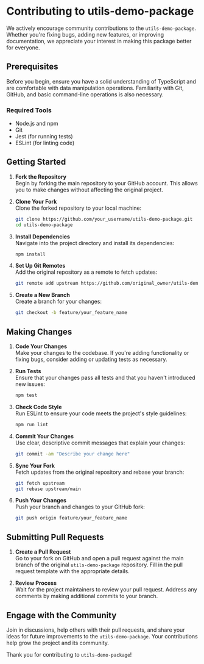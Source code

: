 # Contributing to utils-demo-package

We actively encourage community contributions to the `utils-demo-package`. Whether you're fixing bugs, adding new features, or improving documentation, we appreciate your interest in making this package better for everyone.

## Prerequisites

Before you begin, ensure you have a solid understanding of TypeScript and are comfortable with data manipulation operations. Familiarity with Git, GitHub, and basic command-line operations is also necessary.

### Required Tools

- Node.js and npm
- Git
- Jest (for running tests)
- ESLint (for linting code)

## Getting Started

1. **Fork the Repository**  
   Begin by forking the main repository to your GitHub account. This allows you to make changes without affecting the original project.

2. **Clone Your Fork**  
   Clone the forked repository to your local machine:
   ```bash
   git clone https://github.com/your_username/utils-demo-package.git
   cd utils-demo-package
   ```

3. **Install Dependencies**  
   Navigate into the project directory and install its dependencies:
   ```bash
   npm install
   ```

4. **Set Up Git Remotes**  
   Add the original repository as a remote to fetch updates:
   ```bash
   git remote add upstream https://github.com/original_owner/utils-demo-package.git
   ```

5. **Create a New Branch**  
   Create a branch for your changes:
   ```bash
   git checkout -b feature/your_feature_name
   ```

## Making Changes

1. **Code Your Changes**  
   Make your changes to the codebase. If you're adding functionality or fixing bugs, consider adding or updating tests as necessary.

2. **Run Tests**  
   Ensure that your changes pass all tests and that you haven't introduced new issues:
   ```bash
   npm test
   ```

3. **Check Code Style**  
   Run ESLint to ensure your code meets the project's style guidelines:
   ```bash
   npm run lint
   ```

4. **Commit Your Changes**  
   Use clear, descriptive commit messages that explain your changes:
   ```bash
   git commit -am "Describe your change here"
   ```

5. **Sync Your Fork**  
   Fetch updates from the original repository and rebase your branch:
   ```bash
   git fetch upstream
   git rebase upstream/main
   ```

6. **Push Your Changes**  
   Push your branch and changes to your GitHub fork:
   ```bash
   git push origin feature/your_feature_name
   ```

## Submitting Pull Requests

1. **Create a Pull Request**  
   Go to your fork on GitHub and open a pull request against the main branch of the original `utils-demo-package` repository. Fill in the pull request template with the appropriate details.

2. **Review Process**  
   Wait for the project maintainers to review your pull request. Address any comments by making additional commits to your branch.

## Engage with the Community

Join in discussions, help others with their pull requests, and share your ideas for future improvements to the `utils-demo-package`. Your contributions help grow the project and its community.

Thank you for contributing to `utils-demo-package`!
```